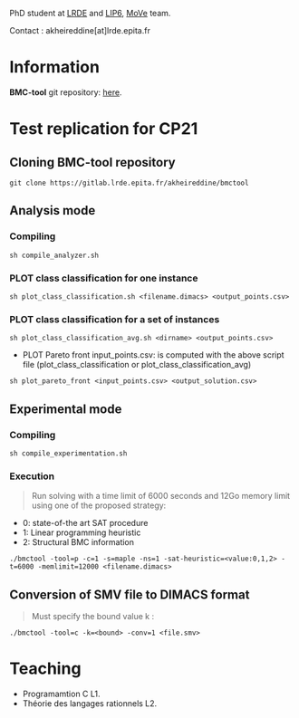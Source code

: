 
PhD student at [LRDE](https://www.lrde.epita.fr/wiki/Home) and [LIP6](https://www.lip6.fr), [MoVe](https://www.lip6.fr/MoVe) team.

Contact : akheireddine[at]lrde.epita.fr

# Information
**BMC-tool** git repository: [here](https://gitlab.lrde.epita.fr/akheireddine/bmctool).

# Test replication for CP21

## Cloning BMC-tool repository 
>
```
git clone https://gitlab.lrde.epita.fr/akheireddine/bmctool
```

## Analysis mode 
### Compiling
```
sh compile_analyzer.sh
```
### PLOT class classification for one instance
>
```
sh plot_class_classification.sh <filename.dimacs> <output_points.csv>
```

### PLOT class classification for a set of instances
>
```
sh plot_class_classification_avg.sh <dirname> <output_points.csv>
```

* PLOT Pareto front 
input_points.csv: is computed with the above script file (plot_class_classification or plot_class_classification_avg)

```
sh plot_pareto_front <input_points.csv> <output_solution.csv>
```

## Experimental mode
### Compiling
>
```
sh compile_experimentation.sh
```

### Execution
> Run solving with a time limit of 6000 seconds and 12Go memory limit using one of the proposed strategy: 
  * 0: state-of-the art SAT procedure
  * 1: Linear programming heuristic
  * 2: Structural BMC information

>
```
./bmctool -tool=p -c=1 -s=maple -ns=1 -sat-heuristic=<value:0,1,2> -t=6000 -memlimit=12000 <filename.dimacs>
```


## Conversion of SMV file to DIMACS format
>Must specify the bound value k :
```
./bmctool -tool=c -k=<bound> -conv=1 <file.smv>
```



# Teaching

 * Programamtion C L1.
 * Théorie des langages rationnels L2.

